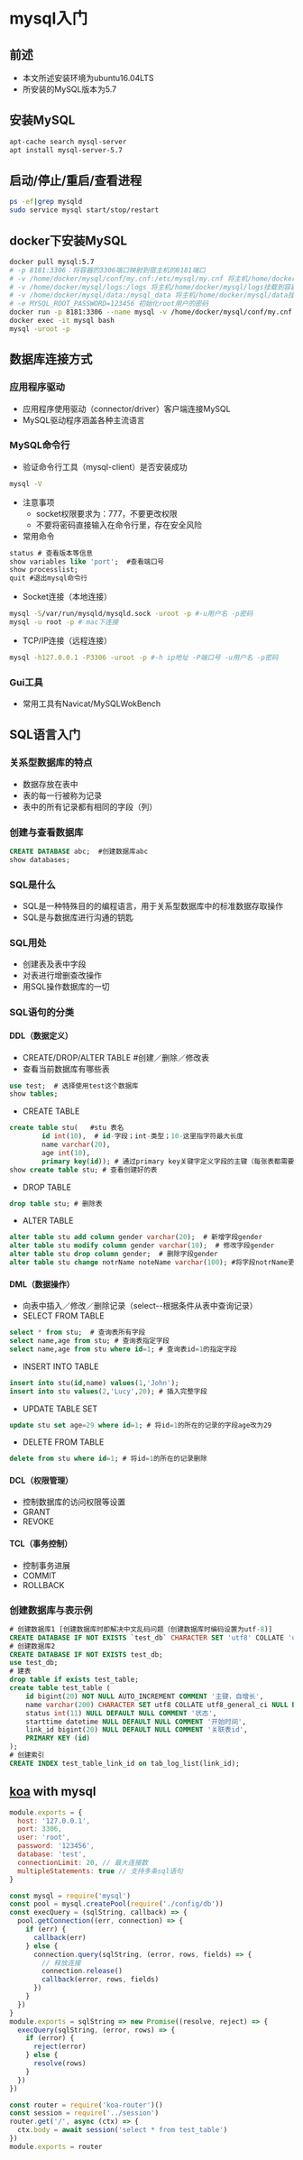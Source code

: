 # mysql入门

## 前述
+ 本文所述安装环境为ubuntu16.04LTS 
+ 所安装的MySQL版本为5.7

## 安装MySQL
```bash
apt-cache search mysql-server
apt install mysql-server-5.7
```

## 启动/停止/重启/查看进程
```bash
ps -ef|grep mysqld
sudo service mysql start/stop/restart
```
## docker下安装MySQL
```bash
docker pull mysql:5.7
# -p 8181:3306：将容器的3306端口映射到宿主机的8181端口
# -v /home/docker/mysql/conf/my.cnf:/etc/mysql/my.cnf 将主机/home/docker/mysql/conf/my.cnf挂载到容器的/etc/mysql/my.cnf
# -v /home/docker/mysql/logs:/logs 将主机/home/docker/mysql/logs挂载到容器的/logs
# -v /home/docker/mysql/data:/mysql_data 将主机/home/docker/mysql/data挂载到容器的/mysql_data
# -e MYSQL_ROOT_PASSWORD=123456 初始化root用户的密码
docker run -p 8181:3306 --name mysql -v /home/docker/mysql/conf/my.cnf:/etc/mysql/my.cnf -v /home/docker/mysql/logs:/logs -v /home/docker/mysql/data:/mysql_data -e MYSQL_ROOT_PASSWORD=123456 -d mysql:5.7
docker exec -it mysql bash
mysql -uroot -p
```

## 数据库连接方式

### 应用程序驱动
+ 应用程序使用驱动（connector/driver）客户端连接MySQL
+ MySQL驱动程序涵盖各种主流语言

### MySQL命令行
+ 验证命令行工具（mysql-client）是否安装成功
```bash
mysql -V
```
+ 注意事项
    + socket权限要求为：777，不要更改权限
    + 不要将密码直接输入在命令行里，存在安全风险
+ 常用命令
```sql
status # 查看版本等信息
show variables like 'port';  #查看端口号
show processlist;
quit #退出mysql命令行
```
+ Socket连接（本地连接）
```bash
mysql -S/var/run/mysqld/mysqld.sock -uroot -p #-u用户名 -p密码
mysql -u root -p # mac下连接
```
+ TCP/IP连接（远程连接）
```bash
mysql -h127.0.0.1 -P3306 -uroot -p #-h ip地址 -P端口号 -u用户名 -p密码
```
### Gui工具
+ 常用工具有Navicat/MySQLWokBench

## SQL语言入门

### 关系型数据库的特点
+ 数据存放在表中
+ 表的每一行被称为记录
+ 表中的所有记录都有相同的字段（列）

### 创建与查看数据库
```sql
CREATE DATABASE abc;  #创建数据库abc
show databases; 
```

### SQL是什么
+ SQL是一种特殊目的的编程语言，用于关系型数据库中的标准数据存取操作
+ SQL是与数据库进行沟通的钥匙

### SQL用处
+ 创建表及表中字段
+ 对表进行增删查改操作
+ 用SQL操作数据库的一切

### SQL语句的分类

#### DDL（数据定义）
+ CREATE/DROP/ALTER TABLE #创建／删除／修改表
+ 查看当前数据库有哪些表
```sql
use test;  # 选择使用test这个数据库
show tables; 
```
+ CREATE TABLE
```sql
create table stu(   #stu 表名
        id int(10),  # id-字段；int-类型；10-这里指字符最大长度
        name varchar(20),
        age int(10),
        primary key(id)); # 通过primary key关键字定义字段的主键（每张表都需要包含一个主键，主键唯一标识一条记录，是唯一字段，不可为空，不可重复）
show create table stu; # 查看创建好的表
```
+ DROP TABLE
```sql
drop table stu; # 删除表
```
+ ALTER TABLE
```sql
alter table stu add column gender varchar(20);  # 新增字段gender
alter table stu modify column gender varchar(10);  # 修改字段gender
alter table stu drop column gender;  # 删除字段gender
alter table stu change notrName noteName varchar(100); #将字段notrName更改为noteName
```

#### DML（数据操作）
+ 向表中插入／修改／删除记录（select--根据条件从表中查询记录）
+ SELECT FROM TABLE
```sql
select * from stu;  # 查询表所有字段
select name,age from stu; # 查询表指定字段
select name,age from stu where id=1; # 查询表id=1的指定字段
```
+ INSERT INTO TABLE
```sql
insert into stu(id,name) values(1,'John');
insert into stu values(2,'Lucy',20); # 插入完整字段
```
+ UPDATE TABLE SET
```sql
update stu set age=29 where id=1; # 将id=1的所在的记录的字段age改为29
```
+ DELETE FROM TABLE
```sql
delete from stu where id=1; # 将id=1的所在的记录删除
```

#### DCL（权限管理）
+ 控制数据库的访问权限等设置
+ GRANT
+ REVOKE

#### TCL（事务控制）
+ 控制事务进展
+ COMMIT
+ ROLLBACK

### 创建数据库与表示例
```sql
# 创建数据库1 [创建数据库时即解决中文乱码问题（创建数据库时编码设置为utf-8)]
CREATE DATABASE IF NOT EXISTS `test_db` CHARACTER SET 'utf8' COLLATE 'utf8_general_ci';
# 创建数据库2
CREATE DATABASE IF NOT EXISTS test_db;
use test_db;
# 建表
drop table if exists test_table;
create table test_table (
    id bigint(20) NOT NULL AUTO_INCREMENT COMMENT '主键，自增长',
    name varchar(200) CHARACTER SET utf8 COLLATE utf8_general_ci NULL DEFAULT NULL COMMENT '名称',
    status int(11) NULL DEFAULT NULL COMMENT '状态',
    starttime datetime NULL DEFAULT NULL COMMENT '开始时间',
    link_id bigint(20) NULL DEFAULT NULL COMMENT '关联表id',
    PRIMARY KEY (id)
);
# 创建索引
CREATE INDEX test_table_link_id on tab_log_list(link_id);
```

## [koa](http://koajs.com/) with mysql
```js (config/db.js)
module.exports = {
  host: '127.0.0.1',
  port: 3306,
  user: 'root',
  password: '123456',
  database: 'test',
  connectionLimit: 20, // 最大连接数
  multipleStatements: true // 支持多条sql语句
}
```
```js (session.js)
const mysql = require('mysql')
const pool = mysql.createPool(require('./config/db'))
const execQuery = (sqlString, callback) => {
  pool.getConnection((err, connection) => {
    if (err) {
      callback(err)
    } else {
      connection.query(sqlString, (error, rows, fields) => {
        // 释放连接
        connection.release()
        callback(error, rows, fields)
      })
    }
  })
}
module.exports = sqlString => new Promise((resolve, reject) => {
  execQuery(sqlString, (error, rows) => {
    if (error) {
      reject(error)
    } else {
      resolve(rows)
    }
  })
})
```
```js (api/api.js)
const router = require('koa-router')()
const session = require('../session')
router.get('/', async (ctx) => {
  ctx.body = await session('select * from test_table')
})
module.exports = router
```
